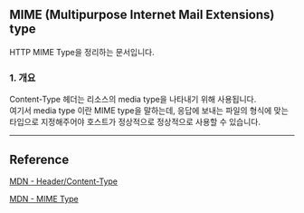 ## MIME (Multipurpose Internet Mail Extensions) type

HTTP MIME Type을 정리하는 문서입니다.

### 1. 개요

Content-Type 헤더는 리소스의 media type을 나타내기 위해 사용됩니다.<br>
여기서 media type 이란 MIME type을 말하는데, 응답에 보내는 파일의
형식에 맞는 타입으로 지정해주어야 호스트가 정상적으로 정상적으로 사용할 수 있습니다.

---

## Reference

[MDN - Header/Content-Type](https://developer.mozilla.org/ko/docs/Web/HTTP/Headers/Content-Type)

[MDN - MIME Type](https://developer.mozilla.org/ko/docs/Web/HTTP/Basics_of_HTTP/MIME_types)
